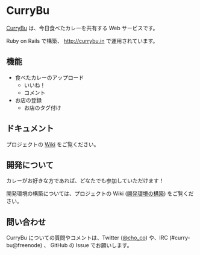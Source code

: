 CurryBu
========
[CurryBu](http://currybu.in) は、今日食べたカレーを共有する Web サービスです。

Ruby on Rails で構築、 <http://currybu.in> で運用されています。

機能
-----
* 食べたカレーのアップロード
  * いいね！
  * コメント
* お店の登録
  * お店のタグ付け

ドキュメント
-----------
プロジェクトの [Wiki](https://github.com/fact-real/curry-bu/wiki) をご覧ください。

開発について
-----------
カレーがお好きな方であれば、どなたでも参加していただけます！

開発環境の構築については、プロジェクトの Wiki ([開発環境の構築](https://github.com/fact-real/curry-bu/wiki/%E9%96%8B%E7%99%BA%E7%92%B0%E5%A2%83%E3%81%AE%E6%A7%8B%E7%AF%89)) をご覧ください。

問い合わせ
----------
CurryBu についての質問やコメントは、Twitter ([@cho_co](http://twitter.com/cho_co)) や、IRC (#curry-bu@freenode) 、 GitHub の Issue でお願いします。